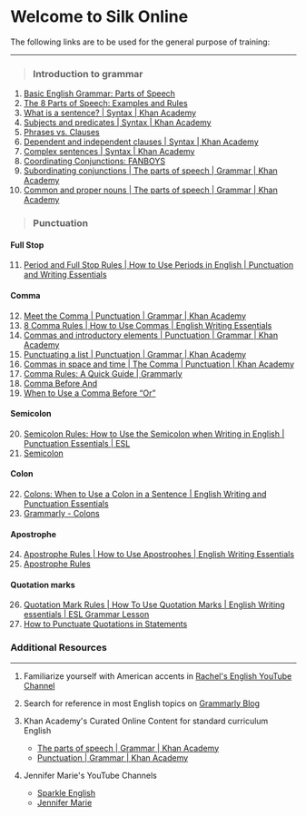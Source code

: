# **Welcome to Silk Online**
The following links are to be used for the general purpose of training:

---


> ### Introduction to grammar


1. [Basic English Grammar: Parts of Speech](https://www.youtube.com/watch?v=SceDmiBEESI) 
2. [The 8 Parts of Speech: Examples and Rules](https://www.grammarly.com/blog/parts-of-speech/)
2. [What is a sentence? \| Syntax \| Khan Academy](https://youtu.be/TeiuG81mbII)
3. [Subjects and predicates \| Syntax \| Khan Academy](https://youtu.be/qXykcBGNvbk)
4. [Phrases vs. Clauses](https://www.youtube.com/watch?v=ROpRmlYJh3A)
5. [Dependent and independent clauses \| Syntax \| Khan Academy](https://youtu.be/sAo6LbCUAQo)
6. [Complex sentences \| Syntax \| Khan Academy](https://youtu.be/CsrM_RpqXek)
7. [Coordinating Conjunctions: FANBOYS](https://youtu.be/9U9klLSgsKo)
8. [Subordinating conjunctions \| The parts of speech \| Grammar \| Khan Academy](https://www.youtube.com/watch?v=IKrRuDWEP68)
9. [Common and proper nouns \| The parts of speech \| Grammar \| Khan Academy](https://youtu.be/bGz1acC3Wew?list=PLSQl0a2vh4HCBK6dHaH_IDcD7pqketGEg)


> ### Punctuation

#### Full Stop
11. [Period and Full Stop Rules \| How to Use Periods in English \| Punctuation and Writing Essentials](https://www.youtube.com/watch?v=GVdiQEtbrE8)

#### Comma
12. [Meet the Comma \| Punctuation \| Grammar \| Khan Academy](https://www.youtube.com/watch?v=Wk0k2FLjM1c&list=PLSQl0a2vh4HAei_k1w8rMpxsWXpMNa87J&index=8)
13. [8 Comma Rules \| How to Use Commas \| English Writing Essentials](https://www.youtube.com/watch?v=tLlfuIAjaC0)
14. [Commas and introductory elements \| Punctuation \| Grammar \| Khan Academy](https://www.youtube.com/watch?v=NvGBug8iORE&list=PLSQl0a2vh4HAei_k1w8rMpxsWXpMNa87J&index=4)
15. [Punctuating a list \| Punctuation \| Grammar \| Khan Academy](https://www.youtube.com/watch?v=DBMQOK64VQY&list=PLSQl0a2vh4HAei_k1w8rMpxsWXpMNa87J&index=3)
16. [Commas in space and time \| The Comma \| Punctuation \| Khan Academy](https://www.youtube.com/watch?v=7dYePWVTTTI&list=PLSQl0a2vh4HAei_k1w8rMpxsWXpMNa87J&index=2&pbjreload=101)
17. [Comma Rules: A Quick Guide \| Grammarly](https://www.grammarly.com/blog/comma/)
18. [Comma Before And](https://www.grammarly.com/blog/comma-before-and/)
19. [When to Use a Comma Before “Or”](https://www.grammarly.com/blog/comma-before-or/)

#### Semicolon
20. [Semicolon Rules: How to Use the Semicolon when Writing in English \| Punctuation Essentials \| ESL](https://www.youtube.com/watch?v=Rr2UeP-rPVs)
21. [Semicolon](https://www.grammarly.com/blog/semicolon/)

#### Colon
22. [Colons: When to Use a Colon in a Sentence \| English Writing and Punctuation Essentials](https://www.youtube.com/watch?v=p40K494L7VQ)
23. [Grammarly - Colons](https://www.grammarly.com/blog/colon-2/)

#### Apostrophe
24. [Apostrophe Rules \| How to Use Apostrophes \| English Writing Essentials](https://www.youtube.com/watch?v=gZ2SNzHON4E)
25. [Apostrophe Rules](https://www.grammarly.com/blog/apostrophe/)

#### Quotation marks
26. [Quotation Mark Rules \| How To Use Quotation Marks \| English Writing essentials \| ESL Grammar Lesson](https://www.youtube.com/watch?v=F_yYYoqkZl8)
27. [How to Punctuate Quotations in Statements](https://www.dummies.com/education/language-arts/grammar/how-to-punctuate-quotations-in-statements/)



### Additional Resources
---
1. Familiarize yourself with American accents in [Rachel's English YouTube Channel](https://www.youtube.com/channel/UCvn_XCl_mgQmt3sD753zdJA)
2. Search for reference in most English topics on [Grammarly Blog](https://www.grammarly.com/blog)
3. Khan Academy's Curated Online Content for standard curriculum English 
    - [The parts of speech \| Grammar \| Khan Academy](https://www.youtube.com/watch?v=-PhyqbvnoCg&list=PLSQl0a2vh4HCBK6dHaH_IDcD7pqketGEg)
    - [Punctuation \| Grammar \| Khan Academy](https://www.youtube.com/playlist?list=PLSQl0a2vh4HAei_k1w8rMpxsWXpMNa87J)

4. Jennifer Marie's YouTube Channels
    - [Sparkle English](https://www.youtube.com/channel/UC_fZnRqQUdOeBXnYilEkIcQ)
    - [Jennifer Marie](https://www.youtube.com/channel/UC-ooPg34j8PK3osA4l-726Q)

